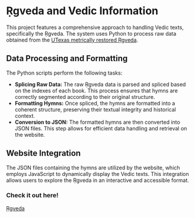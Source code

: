 <h1>Ṛgveda and Vedic Information</h1> 
<p>This project features a comprehensive approach to handling Vedic texts, specifically the Ṛgveda. The system uses Python to process raw data obtained from the <a href="https://lrc.la.utexas.edu/books/rigveda/">
UTexas metrically restored Ṛgveda</a>.</p>

<h2>Data Processing and Formatting</h2> 
<p>The Python scripts perform the following tasks:</p> 
<ul> <li><strong>Splicing Raw Data:</strong> The raw Ṛgveda data is parsed and spliced based on the indexes of each book. This process ensures that hymns are correctly segmented according to their original structure.</li> 
<li><strong>Formatting Hymns:</strong> Once spliced, the hymns are formatted into a coherent structure, preserving their textual integrity and historical context.</li> 
<li><strong>Conversion to JSON:</strong> The formatted hymns are then converted into JSON files. This step allows for efficient data handling and retrieval on the website.</li> 
</ul> <h2>Website Integration</h2> <p>The JSON files containing the hymns are utilized by the website, which employs JavaScript to dynamically display the Vedic texts. This integration allows users to explore the Ṛgveda in an interactive and accessible format.</p>

<h3>Check it out here!</h3>
<a link href="https://veda.neocities.org/">Ṛgveda</a>
